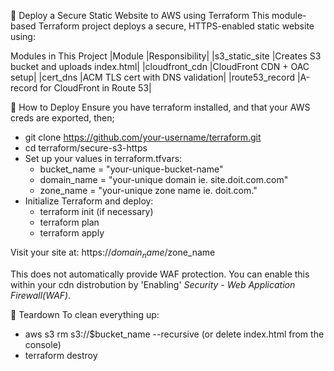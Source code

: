 🔐 Deploy a Secure Static Website to AWS using Terraform
This module-based Terraform project deploys a secure, HTTPS-enabled static website using:

Modules in This Project
 |Module	|Responsibility|
 |s3_static_site	|Creates S3 bucket and uploads index.html|
 |cloudfront_cdn	|CloudFront CDN + OAC setup|
 |cert_dns	|ACM TLS cert with DNS validation|
 |route53_record	|A-record for CloudFront in Route 53|


🚀 How to Deploy
Ensure you have terraform installed, and that your AWS creds are exported, then;
- git clone https://github.com/your-username/terraform.git
- cd terraform/secure-s3-https
- Set up your values in terraform.tfvars:
    - bucket_name  = "your-unique-bucket-name"
    - domain_name  = "your-unique domain ie. site.doit.com.com"
    - zone_name    = "your-unique zone name ie. doit.com."
- Initialize Terraform and deploy:
    - terraform init (if necessary)
    - terraform plan
    - terraform apply

Visit your site at: https://$domain_name/$zone_name

This does not automatically provide WAF protection. You can enable this within your cdn distrobution by 'Enabling' *Security - Web Application Firewall(WAF)*.

🧼 Teardown
To clean everything up:
- aws s3 rm s3://$bucket_name --recursive (or delete index.html from the console)
- terraform destroy


